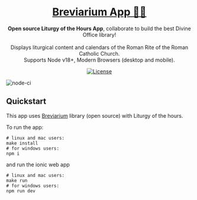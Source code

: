 <h1 align="center">
  <a href="https://github.com/breviarium-app/breviarium--app">
    Breviarium App 🙏🏼
  </a>
</h1>

<p align="center">
  <b>Open source Liturgy of the Hours App</b>, collaborate to build the best Divine Office library!<br><br>
  Displays liturgical content and calendars of the Roman Rite of the Roman Catholic Church.<br>
  Supports Node v18+, Modern Browsers (desktop and mobile).
</p>

<p align="center">
  <a href="LICENSE">
    <img alt="License" src="https://img.shields.io/badge/license-MIT-blue?color=blue&style=flat">
</a>
</p>

![node-ci](https://github.com/breviarium-app/breviarium--app/actions/workflows/ci-node.yml/badge.svg)

## Quickstart

This app uses [Breviarium](https://www.npmjs.com/package/breviarium) library (open source) with Liturgy of the hours.

To run the app:

```shell
# linux and mac users:
make install
# for windows users:
npm i
```
and run the ionic web app
```shell
# linux and mac users:
make run
# for windows users:
npm run dev
```